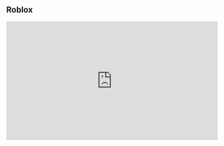 ## Roblox

<iframe width="560" height="315" src="https://www.youtube.com/embed/9QyAJmpLEH4" frameborder="0" allow="autoplay; encrypted-media" allowfullscreen></iframe>





